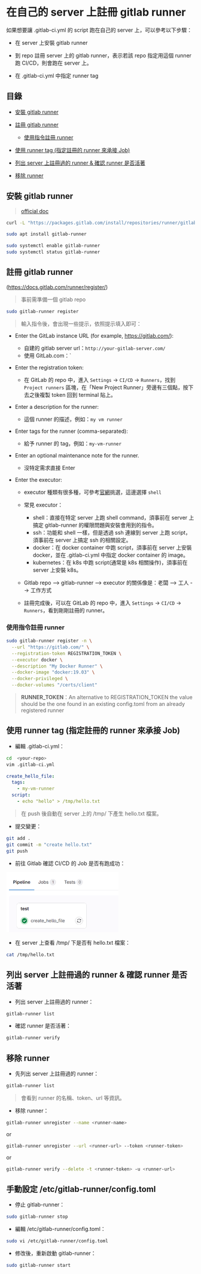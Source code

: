 # 在自己的 server 上註冊 gitlab runner

如果想要讓 .gitlab-ci.yml 的 script 跑在自己的 server 上，可以參考以下步驟：

* 在 server 上安裝 gitlab runner

* 到 repo 註冊 server 上的 gitlab runner，表示若該 repo 指定用這個 runner 跑 CI/CD，則會跑在 server 上。

* 在 .gitlab-ci.yml 中指定 runner tag

## 目錄

* [安裝 gitlab runner](#安裝-gitlab-runner)

* [註冊 gitlab runner](#註冊-gitlab-runner)
  * [使用指令註冊 runner](#使用指令註冊-runner)

* [使用 runner tag (指定註冊的 runner 來承接 Job)](#使用-runner-tag-指定註冊的-runner-來承接-job)

* [列出 server 上註冊過的 runner & 確認 runner 是否活著](#列出-server-上註冊過的-runner--確認-runner-是否活著)

* [移除 runner](#移除-runner)

## 安裝 gitlab runner

> [official doc](https://docs.gitlab.com/runner/install/)

```bash
curl -L "https://packages.gitlab.com/install/repositories/runner/gitlab-runner/script.deb.sh" | sudo bash
```

```bash
sudo apt install gitlab-runner
```

```bash
sudo systemctl enable gitlab-runner
sudo systemctl status gitlab-runner
```

## 註冊 gitlab runner

(https://docs.gitlab.com/runner/register/)

> 事前需準備一個 gitlab repo

```bash
sudo gitlab-runner register
```
> 輸入指令後，會出現一些提示，依照提示填入即可：

* Enter the GitLab instance URL (for example, https://gitlab.com/):
  * 自建的 gitlab server url：`http://your-gitlab-server.com/`
  * 使用 GitLab.com：`
  
* Enter the registration token:
  * 在 GitLab 的 repo 中，進入 `Settings` -> `CI/CD` -> `Runners`，找到 `Project runners` 區塊，在「New Project Runner」旁邊有三個點，按下去之後複製 token 回到 terminal 貼上。

* Enter a description for the runner:
  * 這個 runner 的描述，例如：`my vm runner`
  
* Enter tags for the runner (comma-separated):
  * 給予 runner 的 tag，例如：`my-vm-runner`

* Enter an optional maintenance note for the runner.
  * 沒特定需求直接 Enter

* Enter the executor:
  * executor 種類有很多種，可參考[官網](https://docs.gitlab.com/runner/executors/)挑選，這邊選擇 `shell`
  * 常見 executor：
    * shell：直接在特定 server 上跑 shell command，須事前在 server 上搞定 gitlab-runner 的權限問題與安裝會用到的指令。
    * ssh：功能和 shell 一樣，但是透過 ssh 連線到 server 上跑 script，須事前在 server 上搞定 ssh 的相關設定。 
    * docker：在 docker container 中跑 script，須事前在 server 上安裝 docker，並在 .gitlab-ci.yml 中指定 docker container 的 image。
    * kubernetes：在 k8s 中跑 script(通常是 k8s 相關操作)，須事前在 server 上安裝 k8s。

  * Gitlab repo --> gitlab-runner --> executor 的關係像是：老闆 --> 工人 --> 工作方式

  * 註冊完成後，可以在 GitLab 的 repo 中，進入 `Settings` -> `CI/CD` -> `Runners`，看到剛剛註冊的 runner。

### 使用指令註冊 runner

```bash
sudo gitlab-runner register -n \
  --url "https://gitlab.com/" \
  --registration-token REGISTRATION_TOKEN \
  --executor docker \
  --description "My Docker Runner" \
  --docker-image "docker:19.03" \
  --docker-privileged \
  --docker-volumes "/certs/client"
```



>  **RUNNER_TOKEN**：An alternative to REGISTRATION_TOKEN the value should be the one found in an existing config.toml from an already registered runner

## 使用 runner tag (指定註冊的 runner 來承接 Job)

* 編輯 .gitlab-ci.yml：

```bash
cd  <your-repo>
vim .gitlab-ci.yml
```
```yaml
create_hello_file:
  tags:
    - my-vm-runner
  script:
    - echo "hello" > /tmp/hello.txt
```

> 在 push 後自動在 server 上的 /tmp/ 下產生 hello.txt 檔案。


* 提交變更：

```bash
git add .
git commit -m "create hello.txt"
git push
```

* 前往 Gitlab 確認 CI/CD 的 Job 是否有跑成功：

<img src="image-14.png" width="300px">

* 在 server 上查看 /tmp/ 下是否有 hello.txt 檔案：

```bash
cat /tmp/hello.txt
```


## 列出 server 上註冊過的 runner & 確認 runner 是否活著

* 列出 server 上註冊過的 runner：

```bash
gitlab-runner list
```

* 確認 runner 是否活著：

```bash
gitlab-runner verify
```

## 移除 runner

* 先列出 server 上註冊過的 runner：

```bash
gitlab-runner list
```
> 會看到 runner 的名稱、token、url 等資訊。

* 移除 runner：

```bash
gitlab-runner unregister --name <runner-name>
```

or 

```bash
gitlab-runner unregister --url <runner-url> --token <runner-token>
```


or

```bash
gitlab-runner verify --delete -t <runner-token> -u <runner-url>
``` 

## 手動設定 /etc/gitlab-runner/config.toml

* 停止 gitlab-runner：

```bash
sudo gitlab-runner stop
```

* 編輯 /etc/gitlab-runner/config.toml：

```bash
sudo vi /etc/gitlab-runner/config.toml
```

* 修改後，重新啟動 gitlab-runner：

```bash
sudo gitlab-runner start
```